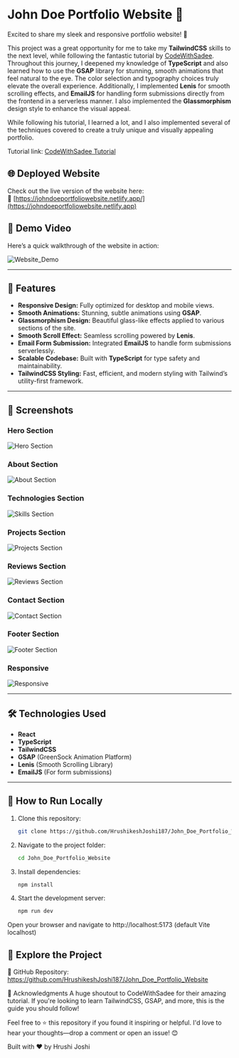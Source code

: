 # John Doe Portfolio Website 🌟

Excited to share my sleek and responsive portfolio website! 🚀

This project was a great opportunity for me to take my **TailwindCSS** skills to the next level, while following the fantastic tutorial by [CodeWithSadee](https://www.youtube.com/@codewithsadee). Throughout this journey, I deepened my knowledge of **TypeScript** and also learned how to use the **GSAP** library for stunning, smooth animations that feel natural to the eye. The color selection and typography choices truly elevate the overall experience. Additionally, I implemented **Lenis** for smooth scrolling effects, and **EmailJS** for handling form submissions directly from the frontend in a serverless manner. I also implemented the **Glassmorphism** design style to enhance the visual appeal.

While following his tutorial, I learned a lot, and I also implemented several of the techniques covered to create a truly unique and visually appealing portfolio.

Tutorial link: [CodeWithSadee Tutorial](https://www.youtube.com/watch?v=k3JMkRwd_Nw)

## 🌐 Deployed Website

Check out the live version of the website here:  
🔗 [https://johndoeportfoliowebsite.netlify.app/](https://johndoeportfoliowebsite.netlify.app)

## 🎥 Demo Video

Here’s a quick walkthrough of the website in action:

![Website_Demo](./project_implementation/videos/website.webp)

---

## 🚀 Features

- **Responsive Design:** Fully optimized for desktop and mobile views.
- **Smooth Animations:** Stunning, subtle animations using **GSAP**.
- **Glassmorphism Design:** Beautiful glass-like effects applied to various sections of the site.
- **Smooth Scroll Effect:** Seamless scrolling powered by **Lenis**.
- **Email Form Submission:** Integrated **EmailJS** to handle form submissions serverlessly.
- **Scalable Codebase:** Built with **TypeScript** for type safety and maintainability.
- **TailwindCSS Styling:** Fast, efficient, and modern styling with Tailwind’s utility-first framework.

---

## 📸 Screenshots

### Hero Section

![Hero Section](./project_implementation/photos/hero_section.png)

### About Section

![About Section](./project_implementation/photos/about_section.png)

### Technologies Section

![Skills Section](./project_implementation/photos/skills_section.png)

### Projects Section

![Projects Section](./project_implementation/photos/projects_section.png)

### Reviews Section

![Reviews Section](./project_implementation/photos/reviews_section.png)

### Contact Section

![Contact Section](./project_implementation/photos/contact_section.png)

### Footer Section

![Footer Section](./project_implementation/photos/footer_section.png)

### Responsive

![Responsive](./project_implementation/photos/responsive.png)

---

## 🛠️ Technologies Used

- **React**
- **TypeScript**
- **TailwindCSS**
- **GSAP** (GreenSock Animation Platform)
- **Lenis** (Smooth Scrolling Library)
- **EmailJS** (For form submissions)

---

## 📂 How to Run Locally

1. Clone this repository:

   ```bash
   git clone https://github.com/HrushikeshJoshi187/John_Doe_Portfolio_Website.git
   ```

2. Navigate to the project folder:

   ```bash
   cd John_Doe_Portfolio_Website
   ```

3. Install dependencies:

   ```bash
   npm install
   ```

4. Start the development server:

   ```bash
   npm run dev
   ```

Open your browser and navigate to http://localhost:5173 (default Vite localhost)

## 📁 Explore the Project

🔗 GitHub Repository: https://github.com/HrushikeshJoshi187/John_Doe_Portfolio_Website

🎉 Acknowledgments
A huge shoutout to CodeWithSadee for their amazing tutorial. If you're looking to learn TailwindCSS, GSAP, and more, this is the guide you should follow!

Feel free to ⭐️ this repository if you found it inspiring or helpful. I'd love to hear your thoughts—drop a comment or open an issue! 😊

Built with ❤️ by Hrushi Joshi
